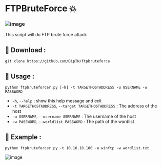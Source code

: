 # FTPBruteForce 💥
### ![image](https://github.com/DipTN/ftpbruteforce/assets/117794535/6e0c6f8b-5df4-463b-b656-a64b5c6045a1)
This script will do FTP brute force attack


## 🦦 Download : 
```
git clone https://github.com/DipTN/ftpbruteforce
```

## 🐳 Usage :
```
python ftpbruteforcer.py [-h] -t TARGETHOSTADDRESS -u USERNAME -w PASSWORD
```
- `-h`, `--help` : show this help message and exit
- `-t TARGETHOSTADDRESS`, `--target TARGETHOSTADDRESS` : The address of the host
- `-u USERNAME`, `--username USERNAME` : The username of the host
- `-w PASSWORD`, `--worldlist PASSWORD` : The path of the wordlist

## 🐤 Example :
```
python ftpbruteforcer.py -t 10.10.10.100 -u winftp -w wordlist.txt
```
![image](https://github.com/DipTN/ftpbruteforce/assets/117794535/9f1e82a4-b662-4aa2-acc7-c22e5bc1cc84)
